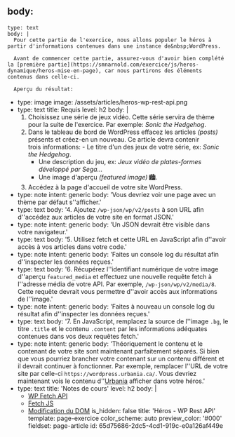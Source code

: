 body:
  -
    type: text
    body: |
      Pour cette partie de l'exercice, nous allons populer le héros à partir d'informations contenues dans une instance de&nbsp;WordPress.
      
      Avant de commencer cette partie, assurez-vous d'avoir bien complété la [première partie](https://smnarnold.com/exercice/js/heros-dynamique/heros-mise-en-page), car nous partirons des éléments contenus dans celle-ci.
      
      Aperçu du résultat:
  -
    type: image
    image: /assets/articles/heros-wp-rest-api.png
  -
    type: text
    title: Requis
    level: h2
    body: |
      1. Choisissez une série de jeux vidéo. Cette série servira de thème pour la suite de l'exercice. Par exemple: _Sonic the&nbsp;Hedgehog_.
      2. Dans le tableau de bord de WordPress effacez les articles _(posts)_ présents et créez-en un nouveau. Ce article devra contenir trois&nbsp;informations:
      	- Le titre d'un des jeux de votre série, ex: _Sonic the&nbsp;Hedgehog_.
          - Une description du jeu, ex: _Jeux vidéo de plates-formes développé par&nbsp;Sega..._
          - Une image d'aperçu _(featured&nbsp;image)_&thinsp;🏙.
      3. Accédez à la page d'accueil de votre site&nbsp;WordPress.
  -
    type: note
    intent: generic
    body: 'Vous devriez voir une page avec un thème par défaut&nbsp;s''afficher.'
  -
    type: text
    body: '4. Ajoutez `/wp-json/wp/v2/posts` à son URL afin d''accédez aux articles de votre site en format&nbsp;JSON.'
  -
    type: note
    intent: generic
    body: 'Un JSON devrait être visible dans votre&nbsp;navigateur.'
  -
    type: text
    body: '5. Utilisez fetch et cette URL en JavaScript afin d''avoir accès à vos articles dans votre&nbsp;code.'
  -
    type: note
    intent: generic
    body: 'Faites un console log du résultat afin d''inspecter les données&nbsp;reçues.'
  -
    type: text
    body: '6. Récupérez l''identifiant numérique de votre image d''aperçu `featured_media` et effectuez une nouvelle requête fetch à l''adresse média de votre API. Par exemple, `/wp-json/wp/v2/media/8`. Cette requête devrait vous permettre d''avoir accès aux informations de&nbsp;l''image.'
  -
    type: note
    intent: generic
    body: 'Faites à nouveau un console log du résultat afin d''inspecter les données&nbsp;reçues.'
  -
    type: text
    body: '7. En JavaScript, remplacez la source de l''image `.bg`, le titre `.title` et le contenu `.content` par les informations adéquates contenues dans vos deux requêtes&nbsp;fetch.'
  -
    type: note
    intent: generic
    body: 'Théoriquement le contenu et le contenant de votre site sont maintenant parfaitement séparés. Si bien que vous pourriez brancher votre contenant sur un contenu différent et il devrait continuer à fonctionner. Par exemple, remplacer l''URL de votre site par celle-ci `https://wordpress.urbania.ca/`. Vous devriez maintenant vois le contenu d''[Urbania](https://urbania.ca/) afficher dans votre&nbsp;héros.'
  -
    type: text
    title: 'Notes de cours'
    level: h2
    body: |
      - [WP Fetch API](https://smnarnold.com/cours/wordpress/rest-api)
      - [Fetch JS](https://smnarnold.com/cours/javascript/fetch)
      - [Modification du DOM](https://smnarnold.com/cours/javascript/modification-du-dom)
is_hidden: false
title: 'Héros - WP Rest API'
template: page-exercice
color_scheme: auto
preview_color: '#000'
fieldset: page-article
id: 65d75686-2dc5-4cd1-919c-e0a126af449e
